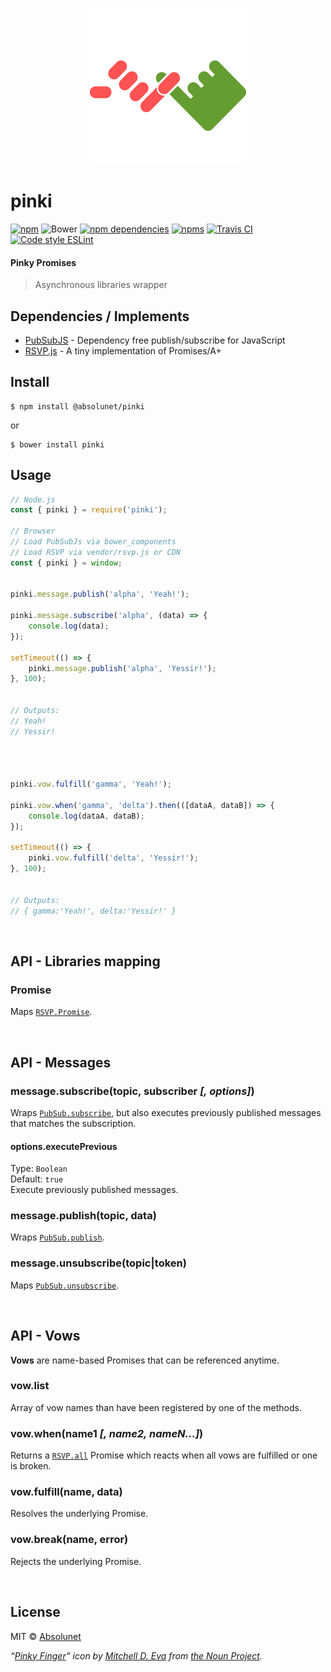 <p align="center">
	<img src="https://github.com/absolunet/pinki/raw/master/ressources/pinki.png" width="250" height="250" alt="pinki">
</p>

# pinki
[![npm](https://img.shields.io/npm/v/@absolunet/pinki.svg)](https://www.npmjs.com/package/@absolunet/pinki)
![Bower](http://img.shields.io/bower/v/pinki.svg)
[![npm dependencies](https://david-dm.org/absolunet/pinki/status.svg)](https://david-dm.org/absolunet/pinki)
[![npms](https://badges.npms.io/%40absolunet%2Fpinki.svg)](https://npms.io/search?q=%40absolunet%2Fpinki)
[![Travis CI](https://api.travis-ci.org/absolunet/pinki.svg?branch=master)](https://travis-ci.org/absolunet/pinki/builds)
[![Code style ESLint](https://img.shields.io/badge/code_style-@absolunet/core-659d32.svg)](https://github.com/absolunet/eslint-config-core)


#### Pinky Promises
> Asynchronous libraries wrapper


## Dependencies / Implements
- [PubSubJS](https://github.com/mroderick/PubSubJS) - Dependency free publish/subscribe for JavaScript
- [RSVP.js](https://github.com/tildeio/rsvp.js) - A tiny implementation of Promises/A+


## Install

```shell
$ npm install @absolunet/pinki
```

or

```shell
$ bower install pinki
```


## Usage

```js
// Node.js
const { pinki } = require('pinki');

// Browser
// Load PubSubJs via bower_components
// Load RSVP via vendor/rsvp.js or CDN
const { pinki } = window;


pinki.message.publish('alpha', 'Yeah!');

pinki.message.subscribe('alpha', (data) => {
	console.log(data);
});

setTimeout(() => {
	pinki.message.publish('alpha', 'Yessir!');
}, 100);


// Outputs:
// Yeah!
// Yessir!




pinki.vow.fulfill('gamma', 'Yeah!');

pinki.vow.when('gamma', 'delta').then(([dataA, dataB]) => {
	console.log(dataA, dataB);
});

setTimeout(() => {
	pinki.vow.fulfill('delta', 'Yessir!');
}, 100);


// Outputs:
// { gamma:'Yeah!', delta:'Yessir!' }
```


<br>

## API - Libraries mapping

### Promise
Maps [`RSVP.Promise`](https://github.com/tildeio/rsvp.js#basic-usage).



<br>

## API - Messages

### message.subscribe(topic, subscriber *[, options]*)
Wraps [`PubSub.subscribe`](https://github.com/mroderick/PubSubJS#basic-example), but also executes previously published messages that matches the subscription.

#### options.executePrevious
Type: `Boolean`<br>
Default: `true`<br>
Execute previously published messages.


### message.publish(topic, data)
Wraps [`PubSub.publish`](https://github.com/mroderick/PubSubJS#basic-example).

### message.unsubscribe(topic|token)
Maps [`PubSub.unsubscribe`](https://github.com/jprichardson/node-fs-extra/blob/master/docs/copy-sync.md).




<br>

## API - Vows
**Vows** are name-based Promises that can be referenced anytime.

### vow.list
Array of vow names than have been registered by one of the methods.

### vow.when(name1 *[, name2, nameN...]*)
Returns a [`RSVP.all`](https://github.com/tildeio/rsvp.js/#arrays-of-promises) Promise which reacts when all vows are fulfilled or one is broken.

### vow.fulfill(name, data)
Resolves the underlying Promise.

### vow.break(name, error)
Rejects the underlying Promise.



<br>

## License
MIT © [Absolunet](https://absolunet.com)


*“[Pinky Finger](https://thenounproject.com/term/pinky-finger/947218)” icon by [Mitchell D. Eva](https://www.mitchelleva.com) from [the Noun Project](https://thenounproject.com).*
